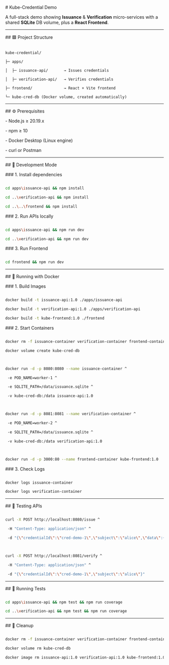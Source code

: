 \# Kube-Credential Demo



A full-stack demo showing **Issuance** \& **Verification** micro-services with a shared **SQLite** DB volume, plus a **React Frontend**.



---



\## 🟩 Project Structure

```

kube-credential/

├─ apps/

│  ├─ issuance-api/       → Issues credentials

│  ├─ verification-api/   → Verifies credentials

├─ frontend/              → React + Vite frontend

└─ kube-cred-db (Docker volume, created automatically)

```



---



\## ⚙️ Prerequisites

\- Node.js ≥ 20.19.x

\- npm ≥ 10

\- Docker Desktop (Linux engine)

\- curl or Postman



---



\## 🚀 Development Mode



\### 1. Install dependencies

```bash

cd apps\issuance-api && npm install

cd ..\verification-api && npm install

cd ..\..\frontend && npm install

```



\### 2. Run APIs locally

```bash

cd apps\issuance-api && npm run dev

cd ..\verification-api && npm run dev

```



\### 3. Run Frontend

```bash

cd frontend && npm run dev

```



---



\## 🐳 Running with Docker



\### 1. Build Images

```bash

docker build -t issuance-api:1.0 ./apps/issuance-api

docker build -t verification-api:1.0 ./apps/verification-api

docker build -t kube-frontend:1.0 ./frontend

```



\### 2. Start Containers

```bash

docker rm -f issuance-container verification-container frontend-container

docker volume create kube-cred-db



docker run -d -p 8080:8080 --name issuance-container ^

 -e POD_NAME=worker-1 ^

 -e SQLITE_PATH=/data/issuance.sqlite ^

 -v kube-cred-db:/data issuance-api:1.0



docker run -d -p 8081:8081 --name verification-container ^

 -e POD_NAME=worker-2 ^

 -e SQLITE_PATH=/data/issuance.sqlite ^

 -v kube-cred-db:/data verification-api:1.0



docker run -d -p 3000:80 --name frontend-container kube-frontend:1.0

```



\### 3. Check Logs

```bash

docker logs issuance-container

docker logs verification-container

```



---



\## 🔎 Testing APIs

```bash

curl -X POST http://localhost:8080/issue ^

 -H "Content-Type: application/json" ^

 -d "{\"credentialId\":\"cred-demo-1\",\"subject\":\"alice\",\"data\":{\"role\":\"admin\"}}"



curl -X POST http://localhost:8081/verify ^

 -H "Content-Type: application/json" ^

 -d "{\"credentialId\":\"cred-demo-1\",\"subject\":\"alice\"}"

```



---



\## 🧪 Running Tests

```bash

cd apps\issuance-api && npm test && npm run coverage

cd ..\verification-api && npm test && npm run coverage

```



---



\## 🧹 Cleanup

```bash

docker rm -f issuance-container verification-container frontend-container

docker volume rm kube-cred-db

docker image rm issuance-api:1.0 verification-api:1.0 kube-frontend:1.0

```



